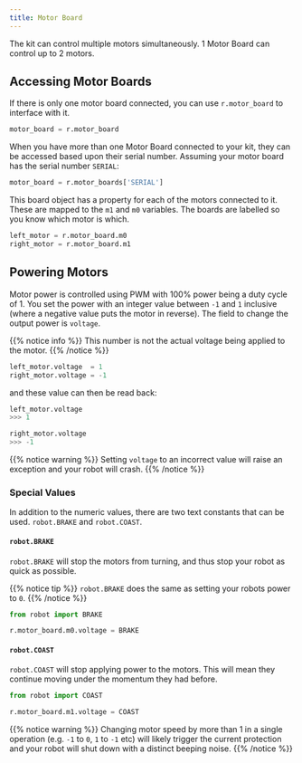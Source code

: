 ```yaml
---
title: Motor Board
---
```


The kit can control multiple motors simultaneously. 1 Motor Board can control up to 2 motors.

## Accessing Motor Boards
If there is only one motor board connected, you can use `r.motor_board` to interface with it.
```python
motor_board = r.motor_board
```

When you have more than one Motor Board connected to your kit, they can be accessed based upon their serial number. Assuming your motor board has the serial number `SERIAL`:

```python
motor_board = r.motor_boards['SERIAL']
```

This board object has a property for each of the motors connected to it. These are mapped to the `m1` and `m0` variables. The boards are labelled so you know which motor is which.

```python
left_motor = r.motor_board.m0
right_motor = r.motor_board.m1
```

## Powering Motors
Motor power is controlled using PWM with 100% power being a duty cycle of 1. You set the power with an integer value between `-1` and `1` inclusive (where a negative value puts the motor in reverse).
The field to change the output power is `voltage`.

{{% notice info %}}
This number is not the actual voltage being applied to the motor.
{{% /notice %}}

```python
left_motor.voltage  = 1
right_motor.voltage = -1
```

and these value can then be read back:
```python
left_motor.voltage
>>> 1

right_motor.voltage
>>> -1
```

{{% notice warning %}}
Setting `voltage` to an incorrect value will raise an exception and your robot will crash.
{{% /notice %}}  

### Special Values

In addition to the numeric values, there are two text constants that can be used. `robot.BRAKE` and `robot.COAST`. 

#### `robot.BRAKE`
`robot.BRAKE` will stop the motors from turning, and thus stop your robot as quick as possible.

{{% notice tip %}}
`robot.BRAKE` does the same as setting your robots power to `0`.
{{% /notice %}}  

```python
from robot import BRAKE

r.motor_board.m0.voltage = BRAKE
```

#### `robot.COAST`
`robot.COAST` will stop applying power to the motors. This will mean they continue moving under the momentum they had before. 


```python
from robot import COAST

r.motor_board.m1.voltage = COAST
```

{{% notice warning %}}
Changing motor speed by more than 1 in a single operation (e.g. `-1` to `0`, `1` to `-1` etc) will likely trigger the current protection and your robot will shut down with a distinct beeping noise.
{{% /notice %}} 

